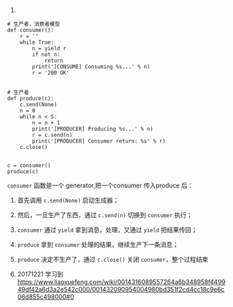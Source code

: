 1. 
```
# 生产者，消费者模型
def consumer():
    r = ''
    while True:
        n = yield r
        if not n:
            return
        print('[CONSUME] Consuming %s...' % n)
        r = '200 OK'


# 生产者
def produce(c):
    c.send(None)
    n = 0
    while n < 5:
        n = n + 1
        print('[PRODUCER] Producing %s...' % n)
        r = c.send(n)
        print('[PRODUCER] Consumer return: %s' % r)
    c.close()


c = consumer()
produce(c)

```
`consumer` 函数是一个 generator,把一个consumer 传入produce
后：
1. 首先调用 `c.send(None)` 启动生成器；
2. 然后，一旦生产了东西，通过 `c.send(n)` 切换到 `consumer` 执行；
3. `consumer` 通过 `yield` 拿到消息，处理，又通过 `yield` 把结果传回；
4. `produce` 拿到 `consumer` 处理的结果，继续生产下一条消息；
5. `produce` 决定不生产了，通过 `c.close()` 关闭 `consumer`，整个过程结束

2. 20171221 学习到
https://www.liaoxuefeng.com/wiki/0014316089557264a6b348958f449949df42a6d3a2e542c000/001432090954004980bd351f2cd4cc18c9e6c06d855c498000#0
